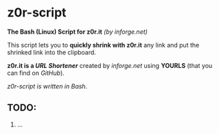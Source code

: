 # z0r-script
**The Bash (Linux) Script for z0r.it** *(by inforge.net)*

This script lets you to **quickly shrink with z0r.it** any link and put the shrinked link into the clipboard.

**z0r.it is a _URL Shortener_** created by *inforge.net* using **YOURLS** (that you can find on *GitHub*).

*z0r-script is written in _Bash_*.



## TODO:
1. ...
